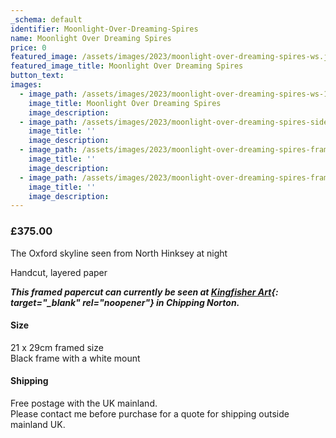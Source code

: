 ```yaml
---
_schema: default
identifier: Moonlight-Over-Dreaming-Spires
name: Moonlight Over Dreaming Spires
price: 0
featured_image: /assets/images/2023/moonlight-over-dreaming-spires-ws.jpg
featured_image_title: Moonlight Over Dreaming Spires
button_text:
images:
  - image_path: /assets/images/2023/moonlight-over-dreaming-spires-ws-1.jpg
    image_title: Moonlight Over Dreaming Spires
    image_description:
  - image_path: /assets/images/2023/moonlight-over-dreaming-spires-side-view-ws.jpg
    image_title: ''
    image_description:
  - image_path: /assets/images/2023/moonlight-over-dreaming-spires-framed-ws-ii.jpg
    image_title: ''
    image_description:
  - image_path: /assets/images/2023/moonlight-over-dreaming-spires-framed-side-view-ws.jpg
    image_title: ''
    image_description:
---
```

### **£375.00**

The Oxford skyline seen from North Hinksey at night

Handcut, layered paper

***This framed papercut can currently be seen at [Kingfisher Art](https://www.kingfisherart.co.uk/artist/kate-hipkiss/){: target="_blank" rel="noopener"} in Chipping Norton.***

#### Size

21 x 29cm framed size<br>Black frame with a white mount

#### Shipping

Free postage with the UK mainland.<br>Please contact me before purchase for a quote for shipping outside mainland UK.